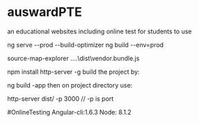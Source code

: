 # auswardPTE
an educational websites including online test for  students to use



ng serve --prod --build-optimizer
ng build --env=prod

source-map-explorer ..\..\dist\vendor.bundle.js

npm install http-server -g
build the project by:

ng build -app
then on project directory use:

http-server dist/ -p 3000 // -p is port


#OnlineTesting
Angular-cli:1.6.3
Node: 8.1.2


